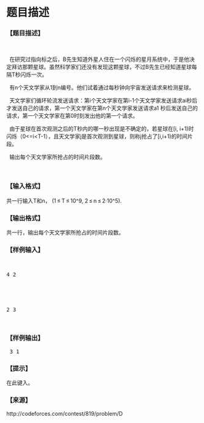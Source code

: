 # 题目描述


<h3>
【题目描述】
</h3>
<p>
<br/>
</p>
<p>
  在研究过指向标之后，B先生知道外星人住在一个闪烁的星月系统中，于是他决定拜访那颗星球。虽然科学家们还没有发现这颗星球，不过B先生已经知道星球每隔T秒闪烁一次。
</p>
<p>
  有n个天文学家从1到n编号。他们试着通过每秒钟向宇宙发送请求来检测星球。
</p>
<p>
  天文学家们循环轮流发送请求：第i个天文学家在第i-1个天文学家发送请求ai秒后才发送自己的请求，第一个天文学家在第n个天文学家发送请求a1 秒后发送自己的请求，第一个天文学家在第0时刻发出他的第一个请求。
</p>
<p>
  由于星球在首次观测之后的T秒内的哪一秒出现是不确定的，若星球在[i, i+1)时闪烁（0&lt;=i&lt;T-1），且天文学家j是首次观测到星球，则称j抢占了[i,i+1)的时间片段。
</p>
<p>
  输出每个天文学家所抢占的时间片段数。
</p>
<p>
<br/>
</p>
<h3>
【输入格式】
</h3>
<p>
共一行输入T和n， (1 ≤ T ≤ 10^9, 2 ≤ n ≤ 2·10^5).
</p>
<h3>
【输出格式】
</h3>
<p>
共一行，输出每个天文学家所抢占的时间片段数。
</p>
<h3>
【样例输入】
</h3>
<pre><p>
4 2
</p>

<p>
2 3
</p>
</pre>
<h3>
【样例输出】
</h3>
<pre> 3 1 </pre>
<h3>
【提示】
</h3>
<p>
在此键入。
</p>
<h3>
【来源】
</h3>
<p>
http://codeforces.com/contest/819/problem/D
</p>

